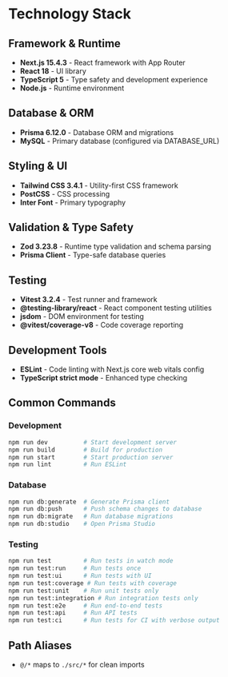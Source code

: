 # Technology Stack

## Framework & Runtime
- **Next.js 15.4.3** - React framework with App Router
- **React 18** - UI library
- **TypeScript 5** - Type safety and development experience
- **Node.js** - Runtime environment

## Database & ORM
- **Prisma 6.12.0** - Database ORM and migrations
- **MySQL** - Primary database (configured via DATABASE_URL)

## Styling & UI
- **Tailwind CSS 3.4.1** - Utility-first CSS framework
- **PostCSS** - CSS processing
- **Inter Font** - Primary typography

## Validation & Type Safety
- **Zod 3.23.8** - Runtime type validation and schema parsing
- **Prisma Client** - Type-safe database queries

## Testing
- **Vitest 3.2.4** - Test runner and framework
- **@testing-library/react** - React component testing utilities
- **jsdom** - DOM environment for testing
- **@vitest/coverage-v8** - Code coverage reporting

## Development Tools
- **ESLint** - Code linting with Next.js core web vitals config
- **TypeScript strict mode** - Enhanced type checking

## Common Commands

### Development
```bash
npm run dev          # Start development server
npm run build        # Build for production
npm run start        # Start production server
npm run lint         # Run ESLint
```

### Database
```bash
npm run db:generate  # Generate Prisma client
npm run db:push      # Push schema changes to database
npm run db:migrate   # Run database migrations
npm run db:studio    # Open Prisma Studio
```

### Testing
```bash
npm run test         # Run tests in watch mode
npm run test:run     # Run tests once
npm run test:ui      # Run tests with UI
npm run test:coverage # Run tests with coverage
npm run test:unit    # Run unit tests only
npm run test:integration # Run integration tests only
npm run test:e2e     # Run end-to-end tests
npm run test:api     # Run API tests
npm run test:ci      # Run tests for CI with verbose output
```

## Path Aliases
- `@/*` maps to `./src/*` for clean imports